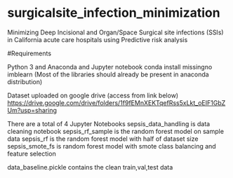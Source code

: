 # surgicalsite_infection_minimization
Minimizing Deep Incisional and Organ/Space Surgical site infections (SSIs) in California acute care hospitals using Predictive risk analysis


#Requirements

Python 3 and Anaconda and Jupyter notebook
conda install missingno imblearn
(Most of the libraries should already be present in anaconda distribution)

Dataset uploaded on google drive (access from link below)
https://drive.google.com/drive/folders/1f9fEMnXEKTqefRss5xLkt_oEIF1GbZUm?usp=sharing

There are a total of 4 Jupyter Notebooks
sepsis_data_handling is data cleaning notebook
sepsis_rf_sample is the random forest model on sample data
sepsis_rf is the random forest model with half of dataset size
sepsis_smote_fs is random forest model with smote class balancing and feature selection

data_baseline.pickle contains the clean train,val,test data
